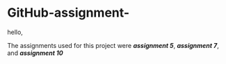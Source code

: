# GitHub-assignment-

hello,

  The assignments used for this project were _**assignment 5**_, _**assignment 7**_, and _**assignment 10**_
